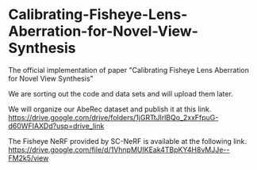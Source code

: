 # Calibrating-Fisheye-Lens-Aberration-for-Novel-View-Synthesis
The official implementation of paper "Calibrating Fisheye Lens Aberration for Novel View Synthesis"

We are sorting out the code and data sets and will upload them later.

We will organize our AbeRec dataset and publish it at this link. https://drive.google.com/drive/folders/1jGRTtJlrlBQo_2xxFfpuG-d60WFIAXDd?usp=drive_link

The Fisheye NeRF provided by SC-NeRF is available at the following link. https://drive.google.com/file/d/1VhnpMUIKEak4TBpKY4H8vMJJe--FM2k5/view 
